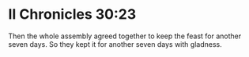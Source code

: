 # II Chronicles 30:23

Then the whole assembly agreed together to keep the feast for another seven days. So they kept it for another seven days with gladness.

